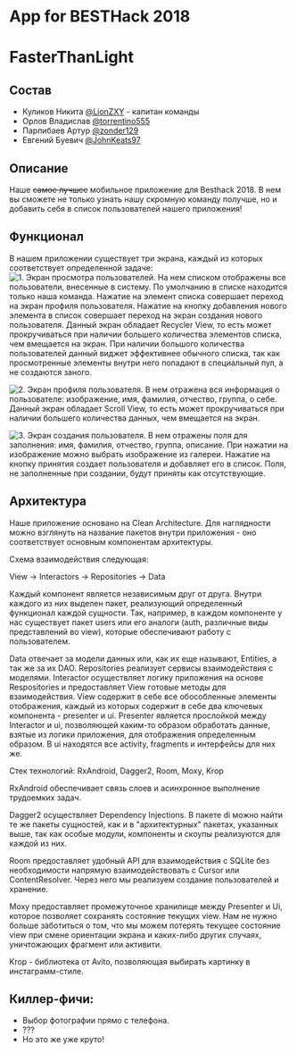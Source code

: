 # App for BESTHack 2018
# FasterThanLight

## Состав

- Куликов Никита [@LionZXY](https://github.com/LionZXY) - капитан команды
- Орлов Владислав [@torrentino555](https://github.com/torrentino555) 
- Парпибаев Артур [@zonder129](https://github.com/zonder129) 
- Евгений Буевич [@JohnKeats97](https://github.com/JohnKeats97)

## Описание

Наше ~~самое лучшее~~ мобильное приложение для Besthack 2018.
В нем вы сможете не только узнать нашу скромную команду получше, но и добавить себя в список пользователей нашего приложения!

## Функционал

В нашем приложении существует три экрана, каждый из которых соответствует определенной задаче:
![1. Экран просмотра пользователей. На нем списком отображены все пользователи, внесенные в систему. По умолчанию в списке находится только наша команда. Нажатие на элемент списка совершает переход на экран профиля пользователя. Нажатие на кнопку добавления нового элемента в список совершает переход на экран создания нового пользователя. Данный экран обладает Recycler View, то есть может прокручиваться при наличии большего количества элементов списка, чем вмещается на экран. При наличии большого количества пользователей данный виджет эффективнее обычного списка, так как просмотренные элементы внутри него попадают в специальный пул, а не создаются заного.](https://vk.com/doc133074610_463008708?hash=7d87a8c3395839307f&dl=222ac64996b3c6f6a1)

![2. Экран профиля пользователя. В нем отражена вся информация о пользователе: изображение, имя, фамилия, отчество, группа, о себе. Данный экран обладает Scroll View, то есть может прокручиваться при наличии большего количества данных, чем вмещается на экран.](https://vk.com/doc133074610_463008709?hash=2019586c2134452e3b&dl=b7a2589c90ac37f0c7)

![3. Экран создания пользователя. В нем отражены поля для заполнения: имя, фамилия, отчество, группа, описание. При нажатии на изображение можно выбрать изображение из галереи. Нажатие на кнопку принятия создает пользователя и добавляет его в список. Поля, не заполненные при создании, будут приняты как отсутствующие.](https://vk.com/doc133074610_463008713?hash=6bd7205a9345500418&dl=eb7de200ac4582a18b)

## Архитектура

Наше приложение основано на Clean Architecture. Для наглядности можно взглянуть на название пакетов внутри приложения - оно соответствует основным компонентам архитектуры.

Схема взаимодействия следующая:

View -> Interactors -> Repositories -> Data

Каждый компонент является независимым друг от друга. Внутри каждого из них выделен пакет, реализующий определенный функционал каждой сущности. Так, например, в каждом компоненте у нас существует пакет users или его аналоги (auth, различные виды представлений во view), которые обеспечивают работу с пользователем.

Data отвечает за модели данных или, как их еще называют, Entities, а так же за их DAO.
Repositories реализует сервисы взаимодействия с моделями.
Interactor осуществляет логику приложения на основе Respositories и предоставляет View готовые методы для взаимодействия. 
View содержит в себе все обособленные элементы отображения, каждый из которых содержит в себе два ключевых компонента - presenter и ui. Presenter является прослойкой между Interactor и ui, позволяющей каким-то образом обработать данные, взятые из логики приложения, для отображения определенным образом. В ui находятся все activity, fragments и интерфейсы для них же. 

Стек технологий: RxAndroid, Dagger2, Room, Moxy, Krop  

RxAndroid обеспечивает связь слоев и асинхронное выполнение трудоемких задач. 

Dagger2 осуществляет Dependency Injections. В пакете di можно найти те же пакеты сущностей, как и в "архитектурных" пакетах, указанных выше, так как особые модули, компоненты и скоупы реализуются для каждой из них.

Room предоставляет удобный API для взаимодействия с SQLite без необходимости напрямую взаимодействовать с Cursor или ContentResolver. Через него мы реализуем создание пользователей и хранение.

Moxy предоставляет промежуточное хранилище между Presenter и Ui, которое позволяет сохранять состояние текущих view. Нам не нужно больше заботиться о том, что мы можем потерять текущее состояние view при смене ориентации экрана и каких-либо других случаях, уничтожающих фрагмент или активити.

Krop - библиотека от Avito, позволяющая выбирать картинку в инстаграмм-стиле.

## Киллер-фичи:

- Выбор фотографии прямо с телефона.
- ???
- Но это же уже круто!
